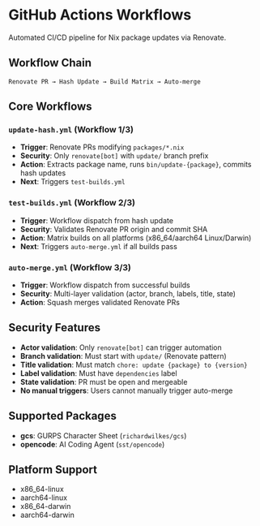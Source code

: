 # GitHub Actions Workflows

Automated CI/CD pipeline for Nix package updates via Renovate.

## Workflow Chain

```
Renovate PR → Hash Update → Build Matrix → Auto-merge
```

## Core Workflows

### `update-hash.yml` (Workflow 1/3)

- **Trigger**: Renovate PRs modifying `packages/*.nix`
- **Security**: Only `renovate[bot]` with `update/` branch prefix
- **Action**: Extracts package name, runs `bin/update-{package}`, commits hash updates
- **Next**: Triggers `test-builds.yml`

### `test-builds.yml` (Workflow 2/3)

- **Trigger**: Workflow dispatch from hash update
- **Security**: Validates Renovate PR origin and commit SHA
- **Action**: Matrix builds on all platforms (x86_64/aarch64 Linux/Darwin)
- **Next**: Triggers `auto-merge.yml` if all builds pass

### `auto-merge.yml` (Workflow 3/3)

- **Trigger**: Workflow dispatch from successful builds
- **Security**: Multi-layer validation (actor, branch, labels, title, state)
- **Action**: Squash merges validated Renovate PRs

## Security Features

- **Actor validation**: Only `renovate[bot]` can trigger automation
- **Branch validation**: Must start with `update/` (Renovate pattern)
- **Title validation**: Must match `chore: update {package} to {version}`
- **Label validation**: Must have `dependencies` label
- **State validation**: PR must be open and mergeable
- **No manual triggers**: Users cannot manually trigger auto-merge

## Supported Packages

- **gcs**: GURPS Character Sheet (`richardwilkes/gcs`)
- **opencode**: AI Coding Agent (`sst/opencode`)

## Platform Support

- x86_64-linux
- aarch64-linux
- x86_64-darwin
- aarch64-darwin
